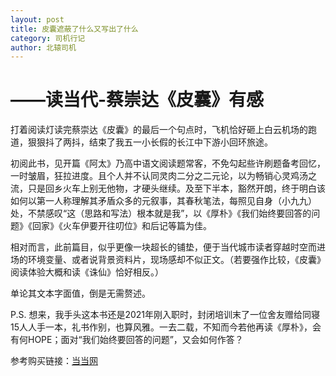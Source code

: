 ```yaml
---
layout: post
title: 皮囊遮蔽了什么又写出了什么
category: 司机行记
author: 北辕司机
---
```


# ——读当代-蔡崇达《皮囊》有感

打着阅读灯读完蔡崇达《皮囊》的最后一个句点时，飞机恰好砸上白云机场的跑道，狠狠抖了两抖，结束了我五一小长假的长江中下游小回环旅途。

初阅此书，见开篇《阿太》乃高中语文阅读题常客，不免勾起些许刷题备考回忆，一时皱眉，狂拉进度。且个人并不认同灵肉二分之二元论，以为畅销心灵鸡汤之流，只是回乡火车上别无他物，才硬头继续。及至下半本，豁然开朗，终于明白该如何以第一人称理解其矛盾众多的元叙事，其春秋笔法，每照见自身（小九九）处，不禁感叹“这（思路和写法）根本就是我”，以《厚朴》《我们始终要回答的问题》《回家》《火车伊要开往叨位》和后记等篇为佳。

相对而言，此前篇目，似乎更像一块超长的铺垫，便于当代城市读者穿越时空而进场的环境变量、或者说背景资料片，现场感却不似正文。（若要强作比较，《皮囊》阅读体验大概和读《诛仙》恰好相反。）

单论其文本字面值，倒是无需赘述。

P.S. 想来，我手头这本书还是2021年刚入职时，封闭培训末了一位舍友赠给同寝15人人手一本，礼书作别，也算风雅。一去二载，不知而今若他再读《厚朴》，会有何HOPE；面对“我们始终要回答的问题”，又会如何作答？

参考购买链接：[当当网](http://product.dangdang.com/27872661.html?_ddclickunion=P-306226-127156553-s26278687|ad_type=0|sys_id=1#dd_refer=https%3A%2F%2Fbook.douban.com%2F)